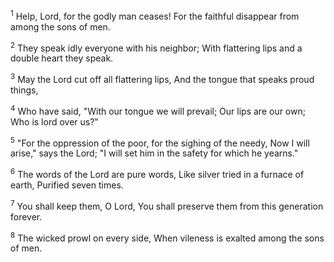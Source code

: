 <sup>1</sup> 
Help, Lord, for the godly man ceases! For the faithful disappear from among the sons of men. 

<sup>2</sup> 
They speak idly everyone with his neighbor; With flattering lips and a double heart they speak. 

<sup>3</sup> 
May the Lord cut off all flattering lips, And the tongue that speaks proud things, 

<sup>4</sup> 
Who have said, "With our tongue we will prevail; Our lips are our own; Who is lord over us?" 

<sup>5</sup> 
"For the oppression of the poor, for the sighing of the needy, Now I will arise," says the Lord; "I will set him in the safety for which he yearns." 

<sup>6</sup> 
The words of the Lord are pure words, Like silver tried in a furnace of earth, Purified seven times. 

<sup>7</sup> 
You shall keep them, O Lord, You shall preserve them from this generation forever. 

<sup>8</sup> 
The wicked prowl on every side, When vileness is exalted among the sons of men.